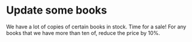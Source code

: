 # Update some books

We have a lot of copies of certain books in stock. Time for a sale! For any books that we have more than ten of, reduce the price by 10%.
